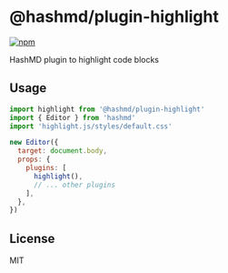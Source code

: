 # @hashmd/plugin-highlight

[![npm](https://img.shields.io/npm/v/@hashmd/plugin-highlight.svg)](https://npm.im/@hashmd/plugin-highlight)

HashMD plugin to highlight code blocks

## Usage

```js
import highlight from '@hashmd/plugin-highlight'
import { Editor } from 'hashmd'
import 'highlight.js/styles/default.css'

new Editor({
  target: document.body,
  props: {
    plugins: [
      highlight(),
      // ... other plugins
    ],
  },
})
```

## License

MIT
